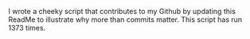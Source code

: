 I wrote a cheeky script that contributes to my Github by updating this ReadMe to illustrate why more than commits matter. This script has run 1373 times.